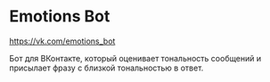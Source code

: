 # Emotions Bot

https://vk.com/emotions_bot

Бот для ВКонтакте, который оценивает тональность сообщений и присылает фразу с близкой тональностью в ответ.
